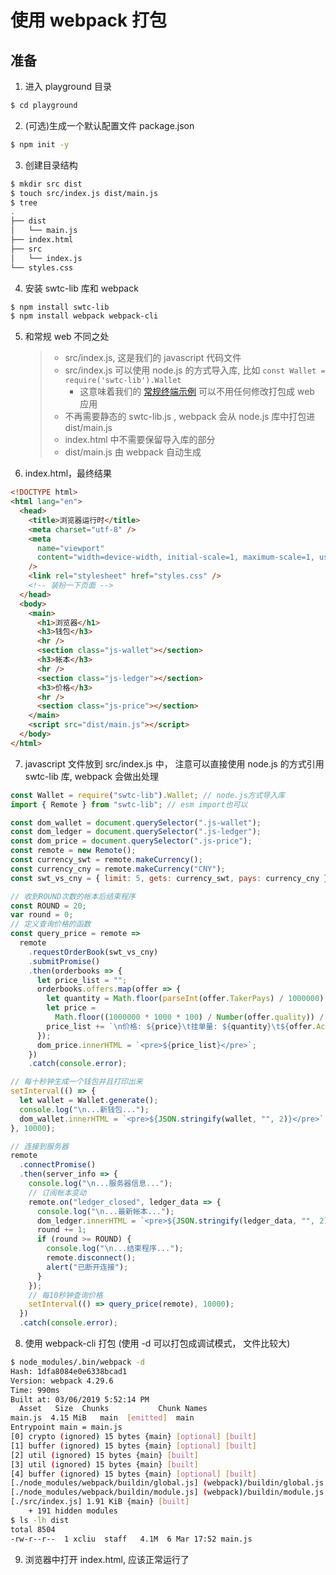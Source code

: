 # 使用 webpack 打包

## 准备

1. 进入 playground 目录

```bash
$ cd playground
```

2. (可选)生成一个默认配置文件 package.json

```bash
$ npm init -y
```

3. 创建目录结构

```bash
$ mkdir src dist
$ touch src/index.js dist/main.js
$ tree
.
├── dist
│   └── main.js
├── index.html
├── src
│   └── index.js
└── styles.css
```

4. 安装 swtc-lib 库和 webpack

```bash
$ npm install swtc-lib
$ npm install webpack webpack-cli
```

5. 和常规 web 不同之处
   > - src/index.js, 这是我们的 javascript 代码文件
   > - src/index.js 可以使用 node.js 的方式导入库, 比如 `const Wallet = require('swtc-lib').Wallet`
   >   - 这意味着我们的 [常规终端示例](../C01) 可以不用任何修改打包成 web 应用
   > - 不再需要静态的 swtc-lib.js , webpack 会从 node.js 库中打包进 dist/main.js
   > - index.html 中不需要保留导入库的部分
   > - dist/main.js 由 webpack 自动生成
6. index.html，最终结果

```html
<!DOCTYPE html>
<html lang="en">
  <head>
    <title>浏览器运行时</title>
    <meta charset="utf-8" />
    <meta
      name="viewport"
      content="width=device-width, initial-scale=1, maximum-scale=1, user-scalable=no"
    />
    <link rel="stylesheet" href="styles.css" />
    <!-- 装扮一下页面 -->
  </head>
  <body>
    <main>
      <h1>浏览器</h1>
      <h3>钱包</h3>
      <hr />
      <section class="js-wallet"></section>
      <h3>帐本</h3>
      <hr />
      <section class="js-ledger"></section>
      <h3>价格</h3>
      <hr />
      <section class="js-price"></section>
    </main>
    <script src="dist/main.js"></script>
  </body>
</html>
```

7. javascript 文件放到 src/index.js 中， 注意可以直接使用 node.js 的方式引用 swtc-lib 库, webpack 会做出处理

```javascript
const Wallet = require("swtc-lib").Wallet; // node.js方式导入库
import { Remote } from "swtc-lib"; // esm import也可以

const dom_wallet = document.querySelector(".js-wallet");
const dom_ledger = document.querySelector(".js-ledger");
const dom_price = document.querySelector(".js-price");
const remote = new Remote();
const currency_swt = remote.makeCurrency();
const currency_cny = remote.makeCurrency("CNY");
const swt_vs_cny = { limit: 5, gets: currency_swt, pays: currency_cny };

// 收到ROUND次数的帐本后结束程序
const ROUND = 20;
var round = 0;
// 定义查询价格的函数
const query_price = remote =>
  remote
    .requestOrderBook(swt_vs_cny)
    .submitPromise()
    .then(orderbooks => {
      let price_list = "";
      orderbooks.offers.map(offer => {
        let quantity = Math.floor(parseInt(offer.TakerPays) / 1000000);
        let price =
          Math.floor((1000000 * 1000 * 100) / Number(offer.quality)) / 100000;
        price_list += `\n价格: ${price}\t挂单量: ${quantity}\t${offer.Account}`;
      });
      dom_price.innerHTML = `<pre>${price_list}</pre>`;
    })
    .catch(console.error);

// 每十秒钟生成一个钱包并且打印出来
setInterval(() => {
  let wallet = Wallet.generate();
  console.log("\n...新钱包...");
  dom_wallet.innerHTML = `<pre>${JSON.stringify(wallet, "", 2)}</pre>`;
}, 10000);

// 连接到服务器
remote
  .connectPromise()
  .then(server_info => {
    console.log("\n...服务器信息...");
    // 订阅帐本变动
    remote.on("ledger_closed", ledger_data => {
      console.log("\n...最新帐本...");
      dom_ledger.innerHTML = `<pre>${JSON.stringify(ledger_data, "", 2)}</pre>`;
      round += 1;
      if (round >= ROUND) {
        console.log("\n...结束程序...");
        remote.disconnect();
        alert("已断开连接");
      }
    });
    // 每10秒钟查询价格
    setInterval(() => query_price(remote), 10000);
  })
  .catch(console.error);
```

8. 使用 webpack-cli 打包 (使用 -d 可以打包成调试模式， 文件比较大)

```bash
$ node_modules/.bin/webpack -d
Hash: 1dfa8084e0e6338bcad1
Version: webpack 4.29.6
Time: 990ms
Built at: 03/06/2019 5:52:14 PM
  Asset	  Size  Chunks			 Chunk Names
main.js  4.15 MiB	main  [emitted]  main
Entrypoint main = main.js
[0] crypto (ignored) 15 bytes {main} [optional] [built]
[1] buffer (ignored) 15 bytes {main} [optional] [built]
[2] util (ignored) 15 bytes {main} [built]
[3] util (ignored) 15 bytes {main} [built]
[4] buffer (ignored) 15 bytes {main} [optional] [built]
[./node_modules/webpack/buildin/global.js] (webpack)/buildin/global.js 472 bytes {main} [built]
[./node_modules/webpack/buildin/module.js] (webpack)/buildin/module.js 497 bytes {main} [built]
[./src/index.js] 1.91 KiB {main} [built]
	+ 191 hidden modules
$ ls -lh dist
total 8504
-rw-r--r--  1 xcliu  staff   4.1M  6 Mar 17:52 main.js
```

9. 浏览器中打开 index.html, 应该正常运行了
